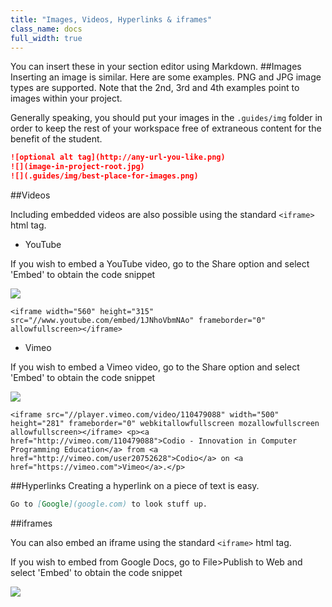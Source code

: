 ```yaml
---
title: "Images, Videos, Hyperlinks & iframes"
class_name: docs
full_width: true
---
```


You can insert these in your section editor using Markdown.
##Images
Inserting an image is similar. Here are some examples. PNG and JPG image types are supported. Note that the 2nd, 3rd and 4th examples point to images within your project.

Generally speaking, you should put your images in the `.guides/img` folder in order to keep the rest of your workspace free of extraneous content for the benefit of the student.

```markdown
![optional alt tag](http://any-url-you-like.png)
![](image-in-project-root.jpg)
![](.guides/img/best-place-for-images.png)
```
##Videos

Including embedded videos are also possible using the standard `<iframe>` html tag.


  - YouTube
  
If you wish to embed a YouTube video, go to the Share option and select 'Embed' to obtain the code snippet

![](/img/docs/guides/guides_youtube.png)

  
```
<iframe width="560" height="315" src="//www.youtube.com/embed/1JNhoVbmNAo" frameborder="0" allowfullscreen></iframe>
```

  - Vimeo
  
  If you wish to embed a Vimeo video, go to the Share option and select 'Embed' to obtain the code snippet

![](/img/docs/guides/guides_vimeo.png)

```
<iframe src="//player.vimeo.com/video/110479088" width="500" height="281" frameborder="0" webkitallowfullscreen mozallowfullscreen allowfullscreen></iframe> <p><a href="http://vimeo.com/110479088">Codio - Innovation in Computer Programming Education</a> from <a href="http://vimeo.com/user20752628">Codio</a> on <a href="https://vimeo.com">Vimeo</a>.</p>
```
##Hyperlinks
Creating a hyperlink on a piece of text is easy.

```markdown
Go to [Google](google.com) to look stuff up.
```



##iframes

You can also embed an iframe using the standard `<iframe>` html tag.

If you wish to embed from Google Docs, go to File>Publish to Web and select 'Embed' to obtain the code snippet


![](/img/docs/guides/guides_publish.png)